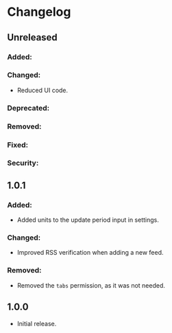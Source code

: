 # Changelog

## Unreleased
### Added:
### Changed:
- Reduced UI code.
### Deprecated:
### Removed:
### Fixed:
### Security:

## 1.0.1
### Added:
- Added units to the update period input in settings.
### Changed:
- Improved RSS verification when adding a new feed.
### Removed:
- Removed the `tabs` permission, as it was not needed.

## 1.0.0
- Initial release.
